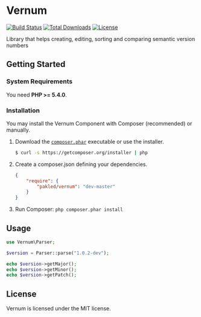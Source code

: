 # Vernum

[![Build Status](https://api.travis-ci.org/pakled/vernum.png?branch=master)](https://travis-ci.org/pakled/vernum)
[![Total Downloads](https://poser.pugx.org/pakled/vernum/downloads.png)](https://packagist.org/packages/pakled/vernum)
[![License](https://poser.pugx.org/pakled/vernum/license.png)](https://packagist.org/packages/pakled/vernum)

Library that helps creating, editing, sorting and comparing semantic version numbers

## Getting Started

### System Requirements

You need **PHP >= 5.4.0**.

### Installation

You may install the Vernum Component with Composer (recommended) or manually.

1. Download the [`composer.phar`](https://getcomposer.org/composer.phar) executable or use the installer.

    ``` sh
    $ curl -s https://getcomposer.org/installer | php
    ```

2. Create a composer.json defining your dependencies.

    ``` json
    {
        "require": {
            "pakled/vernum": "dev-master"
        }
    }
    ```

3. Run Composer: `php composer.phar install`

## Usage

```php
use Vernum\Parser;

$version = Parser::parse("1.0.2-dev");

echo $version->getMajor();
echo $version->getMinor();
echo $version->getPatch();
```

## License

Vernum is licensed under the MIT license.
